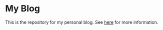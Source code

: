 # My Blog

This is the repository for my personal blog. See [here](https://tenofhearts.github.io) for more information. 